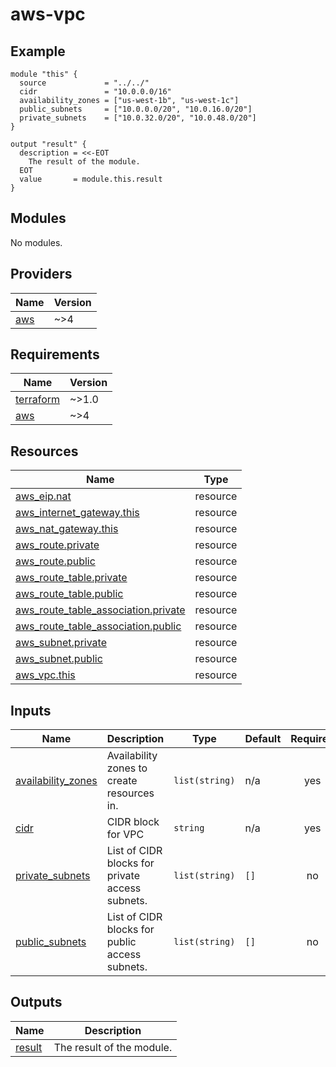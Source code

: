 # aws-vpc

<!-- BEGINNING OF PRE-COMMIT-TERRAFORM DOCS HOOK -->
<!-- markdownlint-disable -->
<!-- This will become the header in README.md
     Add a description of the module here.
     Do not include Variable or Output descriptions. -->

## Example

```hcl
module "this" {
  source             = "../../"
  cidr               = "10.0.0.0/16"
  availability_zones = ["us-west-1b", "us-west-1c"]
  public_subnets     = ["10.0.0.0/20", "10.0.16.0/20"]
  private_subnets    = ["10.0.32.0/20", "10.0.48.0/20"]
}

output "result" {
  description = <<-EOT
    The result of the module.
  EOT
  value       = module.this.result
}
```

## Modules

No modules.

## Providers

| Name | Version |
|------|---------|
| <a name="provider_aws"></a> [aws](#provider\_aws) | ~>4 |

## Requirements

| Name | Version |
|------|---------|
| <a name="requirement_terraform"></a> [terraform](#requirement\_terraform) | ~>1.0 |
| <a name="requirement_aws"></a> [aws](#requirement\_aws) | ~>4 |

## Resources

| Name | Type |
|------|------|
| [aws_eip.nat](https://registry.terraform.io/providers/hashicorp/aws/latest/docs/resources/eip) | resource |
| [aws_internet_gateway.this](https://registry.terraform.io/providers/hashicorp/aws/latest/docs/resources/internet_gateway) | resource |
| [aws_nat_gateway.this](https://registry.terraform.io/providers/hashicorp/aws/latest/docs/resources/nat_gateway) | resource |
| [aws_route.private](https://registry.terraform.io/providers/hashicorp/aws/latest/docs/resources/route) | resource |
| [aws_route.public](https://registry.terraform.io/providers/hashicorp/aws/latest/docs/resources/route) | resource |
| [aws_route_table.private](https://registry.terraform.io/providers/hashicorp/aws/latest/docs/resources/route_table) | resource |
| [aws_route_table.public](https://registry.terraform.io/providers/hashicorp/aws/latest/docs/resources/route_table) | resource |
| [aws_route_table_association.private](https://registry.terraform.io/providers/hashicorp/aws/latest/docs/resources/route_table_association) | resource |
| [aws_route_table_association.public](https://registry.terraform.io/providers/hashicorp/aws/latest/docs/resources/route_table_association) | resource |
| [aws_subnet.private](https://registry.terraform.io/providers/hashicorp/aws/latest/docs/resources/subnet) | resource |
| [aws_subnet.public](https://registry.terraform.io/providers/hashicorp/aws/latest/docs/resources/subnet) | resource |
| [aws_vpc.this](https://registry.terraform.io/providers/hashicorp/aws/latest/docs/resources/vpc) | resource |

## Inputs

| Name | Description | Type | Default | Required |
|------|-------------|------|---------|:--------:|
| <a name="input_availability_zones"></a> [availability\_zones](#input\_availability\_zones) | Availability zones to create resources in. | `list(string)` | n/a | yes |
| <a name="input_cidr"></a> [cidr](#input\_cidr) | CIDR block for VPC | `string` | n/a | yes |
| <a name="input_private_subnets"></a> [private\_subnets](#input\_private\_subnets) | List of CIDR blocks for private access subnets. | `list(string)` | `[]` | no |
| <a name="input_public_subnets"></a> [public\_subnets](#input\_public\_subnets) | List of CIDR blocks for public access subnets. | `list(string)` | `[]` | no |

## Outputs

| Name | Description |
|------|-------------|
| <a name="output_result"></a> [result](#output\_result) | The result of the module. |


<!-- END OF PRE-COMMIT-TERRAFORM DOCS HOOK -->

